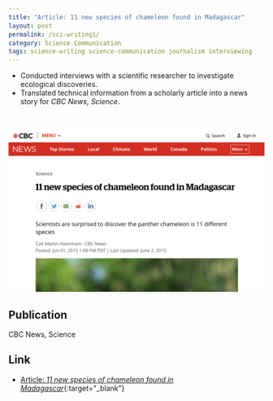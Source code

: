 ```yaml
---
title: "Article: 11 new species of chameleon found in Madagascar"
layout: post
permalink: /sci-writing1/
category: Science Communication
tags: science-writing science-communication journalism interviewing
---
```


  -  Conducted interviews with a scientific researcher to investigate ecological discoveries.
  -  Translated technical information from a scholarly article into a news story for *CBC News, Science*.

<a href="https://www.cbc.ca/news/science/11-new-species-of-chameleon-found-in-madagascar-1.3091615#content" target="_blank"><img src="/assets/images/cbc-chameleon.png" class="table-wrapper" style="width:100%; max-height:20rem; object-fit:cover; overflow-y:clip; object-position: 80% 0; margin-top:2rem;" /></a>

## Publication

CBC News, Science

## Link

- [Article: *11 new species of chameleon found in Madagascar*](https://www.cbc.ca/news/science/11-new-species-of-chameleon-found-in-madagascar-1.3091615#content){:target="_blank"}
